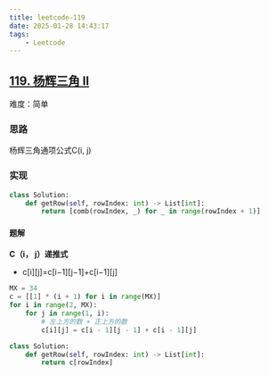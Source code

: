 ```yaml
---
title: leetcode-119
date: 2025-01-28 14:43:17
tags:
    - Leetcode
---
```


## [119. 杨辉三角 II](https://leetcode.cn/problems/pascals-triangle-ii/)

难度：简单

### 思路

杨辉三角通项公式C(i, j)

### 实现

```python
class Solution:
    def getRow(self, rowIndex: int) -> List[int]:
        return [comb(rowIndex, _) for _ in range(rowIndex + 1)]
```

#### 题解

**C（i， j）递推式**

+ c[i][j]=c[i−1][j−1]+c[i−1][j]

```python
MX = 34
c = [[1] * (i + 1) for i in range(MX)]
for i in range(2, MX):
    for j in range(1, i):
        # 左上方的数 + 正上方的数
        c[i][j] = c[i - 1][j - 1] + c[i - 1][j]

class Solution:
    def getRow(self, rowIndex: int) -> List[int]:
        return c[rowIndex]
```